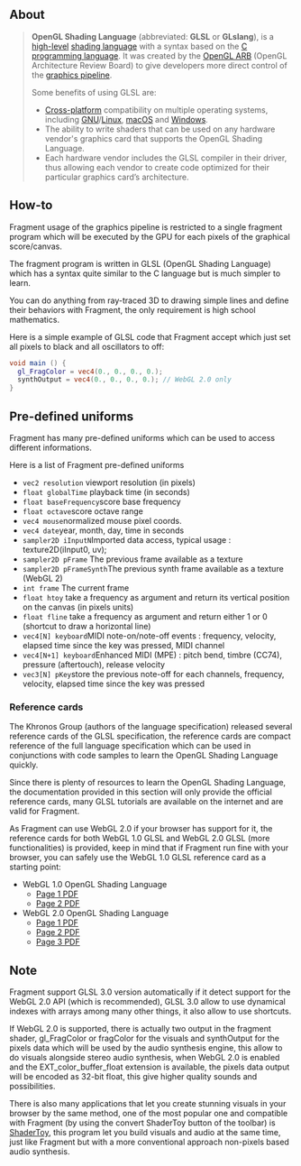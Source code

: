 ## About

> **OpenGL Shading Language** (abbreviated: **GLSL** or **GLslang**), is a [high-level](https://en.wikipedia.org/wiki/High_level_programming_language) [shading language](https://en.wikipedia.org/wiki/Shading_language) with a syntax based on the [C programming language](https://en.wikipedia.org/wiki/C_(programming_language)). It was created by the [OpenGL ARB](https://en.wikipedia.org/wiki/OpenGL_ARB) (OpenGL Architecture Review Board) to give developers more direct control of the [graphics pipeline](https://en.wikipedia.org/wiki/Graphics_pipeline).
>
> Some benefits of using GLSL are:
>
> - [Cross-platform](https://en.wikipedia.org/wiki/Cross-platform) compatibility on multiple operating systems, including [GNU](https://en.wikipedia.org/wiki/GNU)/[Linux](https://en.wikipedia.org/wiki/Linux), [macOS](https://en.wikipedia.org/wiki/MacOS) and [Windows](https://en.wikipedia.org/wiki/Microsoft_Windows).
> - The ability to write shaders that can be used on any hardware vendor's graphics card that supports the OpenGL Shading Language.
> - Each hardware vendor includes the GLSL compiler in their driver, thus allowing each vendor to create code optimized for their particular graphics card’s architecture.

## How-to

Fragment usage of the graphics pipeline is restricted to a single fragment program which will be executed by the GPU for each pixels of the graphical score/canvas.

The fragment program is written in GLSL (OpenGL Shading Language) which has a syntax quite similar to the C language but is much simpler to learn.

You can do anything from ray-traced 3D to drawing simple lines and define their behaviors with Fragment, the only requirement is high school mathematics.

Here is a simple example of GLSL code that Fragment accept which just set all pixels to black and all oscillators to off:

```glsl
void main () {
  gl_FragColor = vec4(0., 0., 0., 0.);
  synthOutput = vec4(0., 0., 0., 0.); // WebGL 2.0 only
}
```

## Pre-defined uniforms

Fragment has many pre-defined uniforms which can be used to access different informations.

Here is a list of Fragment pre-defined uniforms

- `vec2 resolution` viewport resolution (in pixels)
- `float globalTime` playback time (in seconds)
- `float baseFrequency`score base frequency
- `float octave`score octave range
- `vec4 mouse`normalized mouse pixel coords.
- `vec4 date`year, month, day, time in seconds
- `sampler2D iInputN`Imported data access, typical usage : texture2D(iInput0, uv);
- `sampler2D pFrame` The previous frame available as a texture
- `sampler2D pFrameSynth`The previous synth frame available as a texture (WebGL 2)
- `int frame` The current frame
- `float htoy` take a frequency as argument and return its vertical position on the canvas (in pixels units)
- `float fline` take a frequency as argument and return either 1 or 0 (shortcut to draw a horizontal line)
- `vec4[N] keyboard`MIDI note-on/note-off events : frequency, velocity, elapsed time since the key was pressed, MIDI channel
- `vec4[N+1] keyboard`Enhanced MIDI (MPE) : pitch bend, timbre (CC74), pressure (aftertouch), release velocity
- `vec3[N] pKey`store the previous note-off for each channels, frequency, velocity, elapsed time since the key was pressed

### Reference cards

The Khronos Group (authors of the language specification) released several reference cards of the GLSL specification, the reference cards are compact reference of the full language specification which can be used in conjunctions with code samples to learn the OpenGL Shading Language quickly.

Since there is plenty of resources to learn the OpenGL Shading Language, the documentation provided in this section will only provide the official reference cards, many GLSL tutorials are available on the internet and are valid for Fragment.

As Fragment can use WebGL 2.0 if your browser has support for it, the reference cards for both WebGL 1.0 GLSL and WebGL 2.0 GLSL (more functionalities) is provided, keep in mind that if Fragment run fine with your browser, you can safely use the WebGL 1.0 GLSL reference card as a starting point:

- WebGL 1.0 OpenGL Shading Language
  - [Page 1 PDF](https://www.fsynth.com/pdf/webgl1_glsl_1.pdf)
  - [Page 2 PDF](https://www.fsynth.com/pdf/webgl1_glsl_2.pdf)
- WebGL 2.0 OpenGL Shading Language
  - [Page 1 PDF](https://www.fsynth.com/pdf/webgl2_glsl_1.pdf)
  - [Page 2 PDF](https://www.fsynth.com/pdf/webgl2_glsl_2.pdf)
  - [Page 3 PDF](https://www.fsynth.com/pdf/webgl2_glsl_3.pdf)

## Note

Fragment support GLSL 3.0 version automatically if it detect support for the WebGL 2.0 API (which is recommended), GLSL 3.0 allow to use dynamical indexes with arrays among many other things, it also allow to use shortcuts.

If WebGL 2.0 is supported, there is actually two output in the fragment shader, gl_FragColor or fragColor for the visuals and synthOutput for the pixels data which will be used by the audio synthesis engine, this allow to do visuals alongside stereo audio synthesis, when WebGL 2.0 is enabled and the EXT_color_buffer_float extension is available, the pixels data output will be encoded as 32-bit float, this give higher quality sounds and possibilities.

There is also many applications that let you create stunning visuals in your browser by the same method, one of the most popular one and compatible with Fragment (by using the convert ShaderToy button of the toolbar) is [ShaderToy](https://www.shadertoy.com/), this program let you build visuals and audio at the same time, just like Fragment but with a more conventional approach non-pixels based audio synthesis.